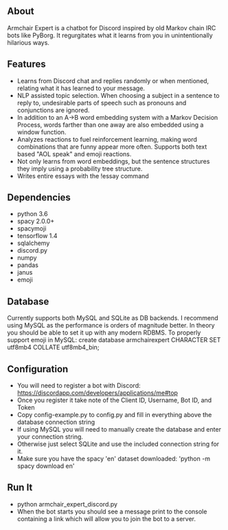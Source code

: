 ## About
Armchair Expert is a chatbot for Discord inspired by old Markov chain IRC bots like PyBorg. It regurgitates what it learns from you in unintentionally hilarious ways. 

## Features
- Learns from Discord chat and replies randomly or when mentioned, relating what it has learned to your message.
- NLP assisted topic selection. When choosing a subject in a sentence to reply to, undesirable parts of speech such as pronouns and conjunctions are ignored.
- In addition to an A->B word embedding system with a Markov Decision Process, words farther than one away are also embedded using a window function.
- Analyzes reactions to fuel reinforcement learning, making word combinations that are funny appear more often. Supports both text based "AOL speak" and emoji reactions.
- Not only learns from word embeddings, but the sentence structures they imply using a probability tree structure.
- Writes entire essays with the !essay command

## Dependencies
- python 3.6
- spacy 2.0.0+
- spacymoji
- tensorflow 1.4
- sqlalchemy
- discord.py
- numpy
- pandas
- janus
- emoji

## Database
Currently supports both MySQL and SQLite as DB backends. I recommend using MySQL as the performance is orders of magnitude better.
In theory you should be able to set it up with any modern RDBMS.
To properly support emoji in MySQL: create database armchairexpert CHARACTER SET utf8mb4 COLLATE utf8mb4_bin;

## Configuration
- You will need to register a bot with Discord: https://discordapp.com/developers/applications/me#top
- Once you register it take note of the Client ID, Username, Bot ID, and Token
- Copy config-example.py to config.py and fill in everything above the database connection string
- If using MySQL you will need to manually create the database and enter your connection string.
- Otherwise just select SQLite and use the included connection string for it.
- Make sure you have the spacy 'en' dataset downloaded: 'python -m spacy download en'

## Run It
- python armchair_expert_discord.py
- When the bot starts you should see a message print to the console containing a link which will allow you to join the bot to a server.



